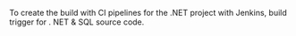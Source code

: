 To create the build with CI pipelines for the .NET project with Jenkins, build trigger for . NET & SQL source code.
